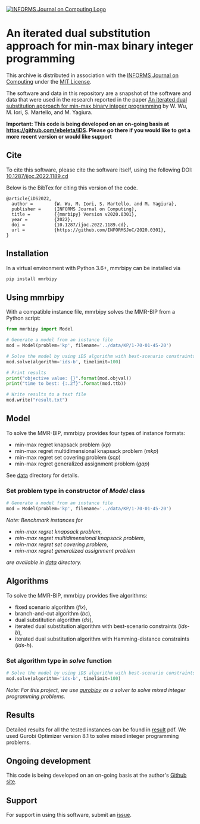 [![INFORMS Journal on Computing Logo](https://INFORMSJoC.github.io/logos/INFORMS_Journal_on_Computing_Header.jpg)](https://pubsonline.informs.org/journal/ijoc)

# An iterated dual substitution approach for min-max binary integer programming

This archive is distributed in association with the [INFORMS Journal on
Computing](https://pubsonline.informs.org/journal/ijoc) under the [MIT License](LICENSE).

The software and data in this repository are a snapshot of the software and data
that were used in the research reported in the paper [An iterated dual substitution approach for min-max binary integer programming](https://doi.org/10.1287/ijoc.2022.1189) by W. Wu, M. Iori, S. Martello, and M. Yagiura. 

**Important: This code is being developed on an on-going basis at 
https://github.com/ebeleta/iDS. Please go there if you would like to
get a more recent version or would like support**

## Cite

To cite this software, please cite the software itself, using the following DOI: [10.1287/ijoc.2022.1189.cd](https://doi.org/10.1287/ijoc.2022.1189.cd)

Below is the BibTex for citing this version of the code.

```
@article{iDS2022,
  author =        {W. Wu, M. Iori, S. Martello, and M. Yagiura},
  publisher =     {INFORMS Journal on Computing},
  title =         {{mmrbipy} Version v2020.0301},
  year =          {2022},
  doi =           {10.1287/ijoc.2022.1189.cd},
  url =           {https://github.com/INFORMSJoC/2020.0301},
}  
```

## Installation

In a virtual environment with Python 3.6+, mmrbipy can be installed via

```bash
pip install mmrbipy
```

## Using mmrbipy

With a compatible instance file, mmrbipy solves the MMR-BIP from a Python script:

```python
from mmrbipy import Model

# Generate a model from an instance file
mod = Model(problem='kp', filename='../data/KP/1-70-01-45-20')

# Solve the model by using iDS algorithm with best-scenario constraints
mod.solve(algorithm='ids-b', timelimit=100)

# Print results
print("objective value: {}".format(mod.objval))
print("time to best: {:.2f}".format(mod.ttb))

# Write results to a text file
mod.write("result.txt")
```
## Model
To solve the MMR-BIP, mmrbipy provides four types of instance formats:

- min-max regret knapsack problem (*kp*)
- min-max regret multidimensional knapsack problem (*mkp*)
- min-max regret set covering problem (*scp*)
- min-max regret generalized assignment problem (*gap*)

See [data](data) directory for details.

### Set problem type in constructor of _Model_ class
```python
# Generate a model from an instance file
mod = Model(problem='kp', filename='../data/KP/1-70-01-45-20')
```

_Note: Benchmark instances for_

- _min-max regret knapsack problem_,
- _min-max regret multidimensional knapsack problem_,
- _min-max regret set covering problem_,
- _min-max regret generalized assignment problem_

_are available in [data](data) directory._

## Algorithms

To solve the MMR-BIP, mmrbipy provides five algorithms:
- fixed scenario algorithm (*fix*),
- branch-and-cut algorithm (*bc*),
- dual substitution algorithm (*ds*),
- iterated dual substitution algorithm with best-scenario constraints (*ids-b*),
- iterated dual substitution algorithm with Hamming-distance constraints (*ids-h*).

### Set algorithm type in _solve_ function
```python
# Solve the model by using iDS algorithm with best-scenario constraints
mod.solve(algorithm='ids-b', timelimit=100)
```

_Note: For this project, we use [gurobipy](https://pypi.org/project/gurobipy/) as a solver to solve mixed integer programming problems._

## Results

Detailed results for all the tested instances can be found in [result](results/results.pdf) pdf.
We used Gurobi Optimizer version 8.1 to solve mixed integer programming problems.

## Ongoing development

This code is being developed on an on-going basis at the author's
[Github site](https://github.com/ebeleta/iDS).

## Support

For support in using this software, submit an
[issue](https://github.com/ebeleta/iDS/issues/new).
